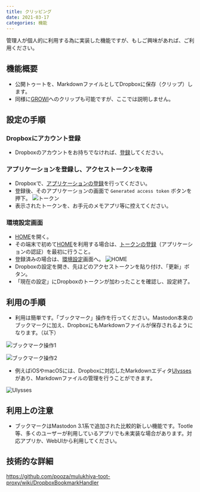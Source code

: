 ```yaml
---
title: クリッピング
date: 2021-03-17
categories: 機能
---
```


管理人が個人的に利用する為に実装した機能ですが、もしご興味があれば、ご利用ください。

## 機能概要

- 公開トゥートを、MarkdownファイルとしてDropboxに保存（クリップ）します。
- 同様に[GROWI](https://growi.cloud/)へのクリップも可能ですが、ここでは説明しません。

## 設定の手順

### Dropboxにアカウント登録

- Dropboxのアカウントをお持ちでなければ、[登録](https://www.dropbox.com/register)してください。

### アプリケーションを登録し、アクセストークンを取得

- Dropboxで、[アプリケーションの登録](https://www.dropbox.com/developers/apps)を行ってください。
- 登録後、そのアプリケーションの画面で `Generated access token` ボタンを押下。
![トークン](トークン.png)
- 表示されたトークンを、お手元のメモアプリ等に控えてください。

### 環境設定画面

- [HOME](https://mstdn.delmulin.com/mulukhiya)を開く。
- その端末で初めて[HOME](https://mstdn.delmulin.com/mulukhiya)を利用する場合は、[トークンの登録](https://mstdn.delmulin.com/mulukhiya/app/token)（アプリケーションの認証）を最初に行うこと。
- 登録済みの場合は、[環境設定](https://mstdn.delmulin.com/mulukhiya/app/config)画面へ。
![HOME](HOME.png)
- Dropboxの設定を開き、先ほどのアクセストークンを貼り付け、「更新」ボタン。
- 「現在の設定」にDropboxのトークンが加わったことを確認し、設定終了。

## 利用の手順

- 利用は簡単です。「ブックマーク」操作を行ってください。Mastodon本来のブックマークに加え、DropboxにもMarkdownファイルが保存されるようになります。（以下）

![ブックマーク操作1](ブックマーク操作1.png)

![ブックマーク操作2](ブックマーク操作2.png)

- 例えばiOSやmacOSには、Dropboxに対応したMarkdownエディタ[Ulysses](https://apps.apple.com/jp/app/ulysses/id1225570693)があり、Markdownファイルの管理を行うことができます。

![Ulysses](Ulysses.png)

## 利用上の注意

- ブックマークはMastodon 3.1系で追加された比較的新しい機能です。Tootle等、多くのユーザーが利用しているアプリでも未実装な場合があります。対応アプリか、WebUIから利用してください。

## 技術的な詳細
https://github.com/pooza/mulukhiya-toot-proxy/wiki/DropboxBookmarkHandler
